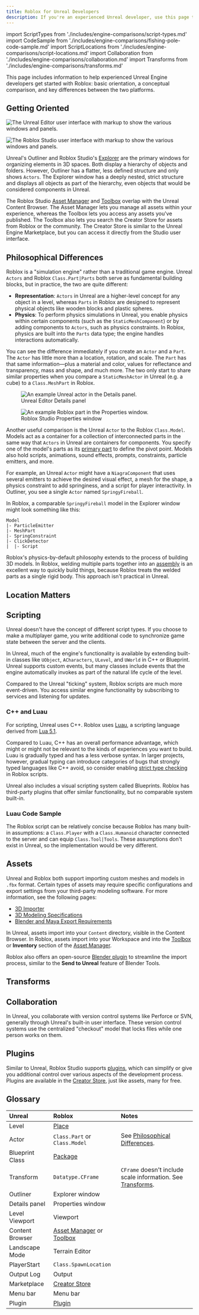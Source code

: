 ```yaml
---
title: Roblox for Unreal Developers
description: If you're an experienced Unreal developer, use this page to get oriented with Roblox.
---
```


import ScriptTypes from './includes/engine-comparisons/script-types.md'
import CodeSample from './includes/engine-comparisons/fishing-pole-code-sample.md'
import ScriptLocations from './includes/engine-comparisons/script-locations.md'
import Collaboration from './includes/engine-comparisons/collaboration.md'
import Transforms from './includes/engine-comparisons/transforms.md'

This page includes information to help experienced Unreal Engine developers get started with Roblox: basic orientation, a conceptual comparison, and key differences between the two platforms.

## Getting Oriented

![The Unreal Editor user interface with markup to show the various windows and panels.](./assets/engine-comparisons/unreal-editor.png)

![The Roblox Studio user interface with markup to show the various windows and panels.](./assets/engine-comparisons/roblox-studio-markup.png)

Unreal's Outliner and Roblox Studio's [Explorer](studio/explorer.md) are the primary windows for organizing elements in 3D spaces. Both display a hierarchy of objects and folders. However, Outliner has a flatter, less defined structure and only shows `Actors`. The Explorer window has a deeply nested, strict structure and displays all objects as part of the hierarchy, even objects that would be considered components in Unreal.

The Roblox Studio [Asset Manager](projects/assets/manager.md) and [Toolbox](projects/assets/toolbox.md) overlap with the Unreal Content Browser. The Asset Manager lets you manage all assets within your experience, whereas the Toolbox lets you access any assets you've published. The Toolbox also lets you search the Creator Store for assets from Roblox or the community. The Creator Store is similar to the Unreal Engine Marketplace, but you can access it directly from the Studio user interface.

## Philosophical Differences

Roblox is a "simulation engine" rather than a traditional game engine. Unreal `Actors` and Roblox `Class.Part|Parts` both serve as fundamental building blocks, but in practice, the two are quite different:

- **Representation**: `Actors` in Unreal are a higher-level concept for any object in a level, whereas `Parts` in Roblox are designed to represent physical objects like wooden blocks and plastic spheres.
- **Physics**: To perform physics simulations in Unreal, you enable physics within certain components (such as the `StaticMeshComponent`) or by adding components to `Actors`, such as physics constraints. In Roblox, physics are built into the `Parts` data type; the engine handles interactions automatically.

You can see the difference immediately if you create an `Actor` and a `Part`. The `Actor` has little more than a location, rotation, and scale. The `Part` has that same information—plus a material and color, values for reflectance and transparency, mass and shape, and much more. The two only start to share similar properties when you compare a `StaticMeshActor` in Unreal (e.g. a cube) to a `Class.MeshPart` in Roblox.

<GridContainer numColumns="2">
<figure>
  <img alt="An example Unreal actor in the Details panel." src="./assets/engine-comparisons/unreal-details.png" />
  <figcaption>Unreal Editor Details panel</figcaption>
</figure>
<figure>
  <img alt="An example Roblox part in the Properties window." src="./assets/engine-comparisons/roblox-properties.png" />
  <figcaption>Roblox Studio Properties window</figcaption>
</figure>
</GridContainer>

Another useful comparison is the Unreal `Actor` to the Roblox `Class.Model`. Models act as a container for a collection of interconnected parts in the same way that `Actors` in Unreal are containers for components. You specify one of the model's parts as its [primary part](parts/models.md#setting-a-primary-part) to define the pivot point. Models also hold scripts, animations, sound effects, prompts, constraints, particle emitters, and more.

For example, an Unreal `Actor` might have a `NiagraComponent` that uses several emitters to achieve the desired visual effect, a mesh for the shape, a physics constraint to add springiness, and a script for player interactivity. In Outliner, you see a single `Actor` named `SpringyFireball`.

In Roblox, a comparable `SpringyFireball` model in the Explorer window might look something like this:

```text
Model
|- ParticleEmitter
|- MeshPart
|- SpringConstraint
|- ClickDetector
|  |- Script
```

Roblox's physics-by-default philosophy extends to the process of building 3D models. In Roblox, welding multiple parts together into an [assembly](physics/assemblies.md) is an excellent way to quickly build things, because Roblox treats the welded parts as a single rigid body. This approach isn't practical in Unreal.

## Location Matters

<ScriptLocations components={props.components} />

## Scripting

<ScriptTypes components={props.components} />

Unreal doesn't have the concept of different script types. If you choose to make a multiplayer game, you write additional code to synchronize game state between the server and the clients.

In Unreal, much of the engine's functionality is available by extending built-in classes like `UObject`, `ACharacters`, `ULevel`, and `UWorld` in C++ or Blueprint. Unreal supports custom events, but many classes include events that the engine automatically invokes as part of the natural life cycle of the level.

Compared to the Unreal "ticking" system, Roblox scripts are much more event-driven. You access similar engine functionality by subscribing to services and listening for updates.

### C++ and Luau

For scripting, Unreal uses C++. Roblox uses [Luau](luau/index.md), a scripting language derived from [Lua 5.1](https://www.lua.org/manual/5.1/).

Compared to Luau, C++ has an overall performance advantage, which might or might not be relevant to the kinds of experiences you want to build. Luau is gradually typed and has a less verbose syntax. In larger projects, however, gradual typing can introduce categories of bugs that strongly typed languages like C++ avoid, so consider enabling [strict type checking](luau/type-checking.md#inference-modes) in Roblox scripts.

Unreal also includes a visual scripting system called Blueprints. Roblox has third-party plugins that offer similar functionality, but no comparable system built-in.

### Luau Code Sample

<CodeSample components={props.components} />

The Roblox script can be relatively concise because Roblox has many built-in assumptions: a `Class.Player` with a `Class.Humanoid` character connected to the server and can equip `Class.Tool|Tools`. These assumptions don't exist in Unreal, so the implementation would be very different.

## Assets

Unreal and Roblox both support importing custom meshes and models in `.fbx` format. Certain types of assets may require specific configurations and export settings from your third-party modeling software. For more information, see the following pages:

- [3D Importer](art/modeling/3d-importer.md)
- [3D Modeling Specifications](art/modeling/specifications.md)
- [Blender and Maya Export Requirements](art/modeling/export-requirements.md)

In Unreal, assets import into your `Content` directory, visible in the Content Browser. In Roblox, assets import into your Workspace and into the [Toolbox](projects/assets/toolbox.md) or **Inventory** section of the [Asset Manager](projects/assets/manager.md).

Roblox also offers an open-source [Blender plugin](art/modeling/roblox-blender-plugin) to streamline the import process, similar to the **Send to Unreal** feature of Blender Tools.

## Transforms

<Transforms engine="Unreal Engine" components={props.components} />

## Collaboration

In Unreal, you collaborate with version control systems like Perforce or SVN, generally through Unreal's built-in user interface. These version control systems use the centralized "checkout" model that locks files while one person works on them.

<Collaboration package="Unreal Blueprint classes" components={props.components} />

## Plugins

Similar to Unreal, Roblox Studio supports [plugins](studio/plugins.md), which can simplify or give you additional control over various aspects of the development process. Plugins are available in the [Creator Store](production/publishing/creator-store.md), just like assets, many for free.

## Glossary

| Unreal | Roblox | Notes |
| :--- | :--- | :--- |
| Level | [Place](projects.md#places) | |
| Actor | `Class.Part` or `Class.Model` | See [Philosophical Differences](#philosophical-differences). |
| Blueprint Class | [Package](projects/assets/packages.md) | |
| Transform | `Datatype.CFrame` | `CFrame` doesn't include scale information. See [Transforms](#transforms). |
| Outliner | Explorer window | |
| Details panel | Properties window |
| Level Viewport | Viewport | |
| Content Browser | [Asset Manager](projects/assets/manager.md) or [Toolbox](projects/assets/toolbox.md) | |
| Landscape Mode | Terrain Editor | |
| PlayerStart | `Class.SpawnLocation` | |
| Output Log | Output | |
| Marketplace | [Creator Store](production/publishing/creator-store.md) | |
| Menu bar | Menu bar | |
| Plugin | [Plugin](studio/plugins.md) | |
